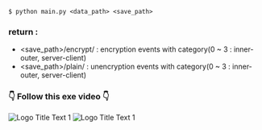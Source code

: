 `$ python main.py <data_path> <save_path>`
### return : 
- <save_path>/encrypt/ : encryption events with category(0 ~ 3 : inner-outer, server-client)
- <save_path>/plain/ : unencryption events with category(0 ~ 3 : inner-outer, server-client) 
### 👇 Follow this exe video 👇


![](https://github.com/kookmin-sw/capstone-2021-18/tree/master/imageexecute_preprocessing.gif "Logo Title Text 1")
![](https://github.com/spectator05/capstone-2021-18/blob/master/image/execute_preprocessing.gif  "Logo Title Text 1")
